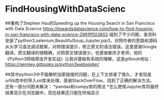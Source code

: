 # FindHousingWithDataScienc
##重构了Stephen Hsu的Speeding up the Housing Search in San Francisco with Data Science https://towardsdatascience.com/how-to-find-housing-in-san-francisco-with-data-science-2991ff503602
碰到了不少问题，查资料安装了python3,selenium,BeautifulSoup,Jupyter,pip3，对照作者的思路和源码从头学习语法调试框架，对照错误提示，修正原文的语法错误。这里感谢Google翻译，原文翻译的很精确，对照原文错误很少。也感谢崔庆才老师，他的《Python3网络爬虫开发实战》让我对基础有系统的理解，这是gitbook地址：https://germey.gitbooks.io/python3webspider/

##其中python3中不能解析加密链接的问题，在上下文排查了很久，才发现是urllib库中的导入ssl库来处理，感谢StackOverFlow，找到了正确的解决方法。
还有一部分问题未解决：
*pandas和numpy库的用法
*怎么使用Jupyter库将最终结果显示在浏览器中，现在结果还只能在终端显示